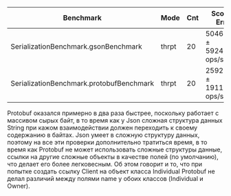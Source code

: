 | Benchmark | Mode| Cnt| Score & Error               |
| ------------- | ------------ |  ------------- |-----------------------------|
| SerializationBenchmark.gsonBenchmark   | thrpt | 20 | 50463,150 ± 5924,371  ops/s | 
| SerializationBenchmark.protobufBenchmark  | thrpt | 20 | 25925,441 ± 1911,286 ops/s |

Protobuf оказался примерно в два раза быстрее, поскольку работает с массивом сырых байт, в то время как 
у Json сложная структура данных String при кажом взаимодействии должен переходить
к своему содержанию в байтах. Json умеет в сложную структуру данных, поэтому на все эти
проверки дополнительно тратиться время, в то время как Protobuf не может использовать
сложные структуры данные, ссылки на другие сложные объекты в качестве полей
(по умолчанию), что делает его более легковесным. Об этом говорит и то, что при попытке 
создать ссылку Client на объект класса Individual Protobuf не делал различий между
полями name у обоих классов (Individual и Owner).